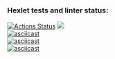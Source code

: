 ### Hexlet tests and linter status:
[![Actions Status](https://github.com/maximkoo/java-project-61/actions/workflows/hexlet-check.yml/badge.svg)](https://github.com/maximkoo/java-project-61/actions)
<a href="https://codeclimate.com/github/maximkoo/java-project-61/maintainability"><img src="https://api.codeclimate.com/v1/badges/7361694b001d8126d4fa/maintainability" /></a>
<br>
[![asciicast](https://asciinema.org/a/GNaFAgquEHNn4llMVIfozfKpi.svg)](https://asciinema.org/a/GNaFAgquEHNn4llMVIfozfKpi)
<br>
[![asciicast](https://asciinema.org/a/sNjhkwAJNXKYbvg0QkULBpKNc.svg)](https://asciinema.org/a/sNjhkwAJNXKYbvg0QkULBpKNc)
<br>
[![asciicast](https://asciinema.org/a/6rCWJTTtZzzLQ0wOC2CjiMKru.svg)](https://asciinema.org/a/6rCWJTTtZzzLQ0wOC2CjiMKru)